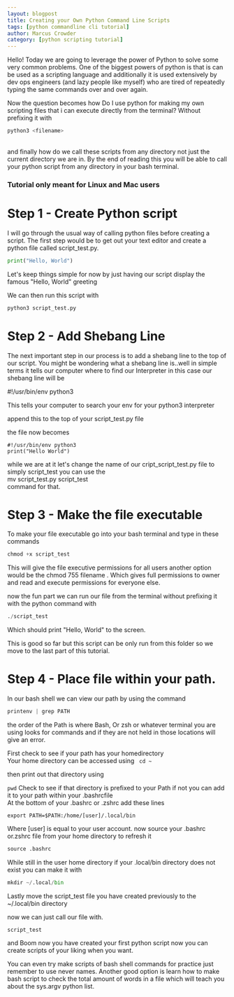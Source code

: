 ```yaml
---
layout: blogpost
title: Creating your Own Python Command Line Scripts
tags: [python commandline cli tutorial]
author: Marcus Crowder
category: [python scripting tutorial]
---
```


Hello!
Today we are going to leverage the power of Python to solve some very common problems.
One of the biggest powers of python is that is can be used as a scripting language and additionally it is used extensively by dev ops engineers (and lazy people like myself) who are tired of repeatedly typing the same commands over and over again.

Now the question becomes how Do I use python for making my own scripting files that i can execute directly from the terminal? Without prefixing it with <br>

```python
python3 <filename>
```

<br>
and finally how do we call these scripts from any directory not just the current directory we are in. By the end of reading this you will be able to call your python script from any directory in your bash terminal.

### Tutorial only meant for Linux and Mac users

# Step 1 - Create Python script

I will go through the usual way of calling python files before creating a script.
The first step would be to get out your text editor
and create a python file called script_test.py.

```python
print("Hello, World")
```

Let's keep things simple for now by just having our script display the famous "Hello, World" greeting <br>

We can then run this script with

```python
python3 script_test.py
```

# Step 2 - Add Shebang Line

The next important step in our process is to add a shebang line to the top of our script.
You might be wondering what a shebang line is..well in simple terms it tells our computer where to find our Interpreter in this case our shebang line will be

#!/usr/bin/env python3

This tells your computer to search your env for your python3 interpreter

append this to the top of your script_test.py file

the file now becomes

```
#!/usr/bin/env python3
print("Hello World")
```

while we are at it let's change the name of our cript_script_test.py file to simply script_test
you can use the <br>
mv script_test.py script_test
<br>
command for that.

# Step 3 - Make the file executable

To make your file executable go into your bash terminal and type in these commands

```python
chmod +x script_test
```

This will give the file executive permissions for all users another option would be the chmod 755 filename . Which gives full permissions to owner and read and execute permissions for everyone else.

now the fun part we can run our file from the terminal without prefixing it with the python command with <br>

```python
./script_test
```

Which should print "Hello, World" to the screen.

This is good so far but this script can be only run from this folder so we move to the last part of this tutorial.

# Step 4 - Place file within your path.

In our bash shell we can view our path by using the command

```python
printenv | grep PATH
```

the order of the Path is where Bash, Or zsh or whatever terminal you are using looks for commands and if they are not held in those locations will give an error. <br>

First check to see if your path has your homedirectory <br>
Your home directory can be accessed using
<code> cd ~ </code>

then print out that directory using

<code>pwd</code>
Check to see if that directory is prefixed to your Path if not you can add it to your path within your .bashrcfile <br>
At the bottom of your .bashrc or .zshrc add these lines

```pyhton
export PATH=$PATH:/home/[user]/.local/bin
```

Where [user] is equal to your user account.
now source your .bashrc or.zshrc file from your home directory to refresh it

```python
source .bashrc
```

While still in the user home directory if your .local/bin directory does not exist you can make it with

```python
mkdir ~/.local/bin
```

Lastly move the script_test file you have created previously to the ~/.local/bin directory

now we can just call our file with.

```code
script_test
```

and Boom now you have created your first python script now you can create scripts of your liking when you want.

You can even try make scripts of bash shell commands for practice just remember to use never names.
Another good option is learn how to make bash script to check the total amount of words in a file which will teach you about the
sys.argv python list.
